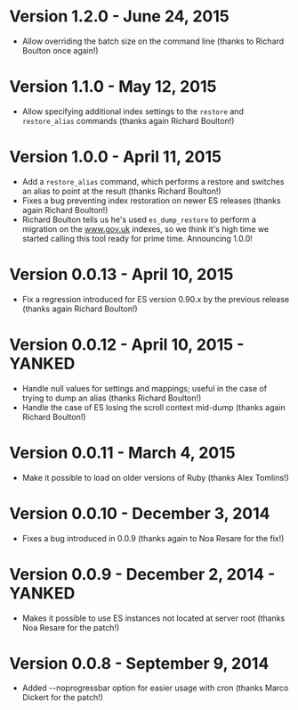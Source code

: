 # Version 1.2.0 - June 24, 2015

* Allow overriding the batch size on the command line (thanks to Richard Boulton once again!)

# Version 1.1.0 - May 12, 2015

* Allow specifying additional index settings to the `restore` and `restore_alias` commands (thanks again Richard Boulton!)

# Version 1.0.0 - April 11, 2015

* Add a `restore_alias` command, which performs a restore and switches an alias to point at the result (thanks Richard Boulton!)
* Fixes a bug preventing index restoration on newer ES releases (thanks again Richard Boulton!)
* Richard Boulton tells us he's used `es_dump_restore` to perform a migration on the www.gov.uk indexes, so we think it's high time we started calling this tool ready for prime time.  Announcing 1.0.0!

# Version 0.0.13 - April 10, 2015

* Fix a regression introduced for ES version 0.90.x by the previous release (thanks again Richard Boulton!)

# Version 0.0.12 - April 10, 2015 - YANKED

* Handle null values for settings and mappings; useful in the case of trying to dump an alias (thanks Richard Boulton!)
* Handle the case of ES losing the scroll context mid-dump (thanks again Richard Boulton!)

# Version 0.0.11 - March 4, 2015

* Make it possible to load on older versions of Ruby (thanks Alex Tomlins!)

# Version 0.0.10 - December 3, 2014

* Fixes a bug introduced in 0.0.9 (thanks again to Noa Resare for the fix!)

# Version 0.0.9 - December 2, 2014 - YANKED

* Makes it possible to use ES instances not located at server root (thanks Noa Resare for the patch!)

# Version 0.0.8 - September 9, 2014

* Added --noprogressbar option for easier usage with cron (thanks Marco Dickert for the patch!)
